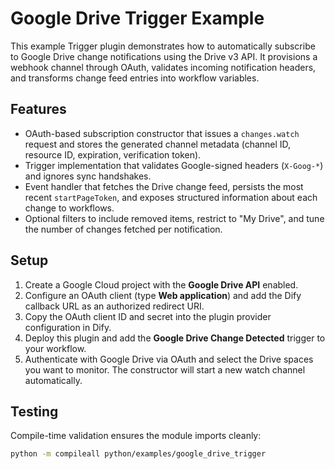 # Google Drive Trigger Example

This example Trigger plugin demonstrates how to automatically subscribe to Google Drive
change notifications using the Drive v3 API. It provisions a webhook channel through
OAuth, validates incoming notification headers, and transforms change feed entries into
workflow variables.

## Features

- OAuth-based subscription constructor that issues a `changes.watch` request and stores
  the generated channel metadata (channel ID, resource ID, expiration, verification token).
- Trigger implementation that validates Google-signed headers (`X-Goog-*`) and ignores
  sync handshakes.
- Event handler that fetches the Drive change feed, persists the most recent
  `startPageToken`, and exposes structured information about each change to workflows.
- Optional filters to include removed items, restrict to "My Drive", and tune the number
  of changes fetched per notification.

## Setup

1. Create a Google Cloud project with the **Google Drive API** enabled.
2. Configure an OAuth client (type **Web application**) and add the Dify callback URL as
   an authorized redirect URI.
3. Copy the OAuth client ID and secret into the plugin provider configuration in Dify.
4. Deploy this plugin and add the **Google Drive Change Detected** trigger to your
   workflow.
5. Authenticate with Google Drive via OAuth and select the Drive spaces you want to
   monitor. The constructor will start a new watch channel automatically.

## Testing

Compile-time validation ensures the module imports cleanly:

```bash
python -m compileall python/examples/google_drive_trigger
```
